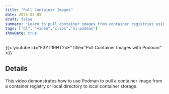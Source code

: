 ```yaml
---
title: "Pull Container Images"
date: 2024-04-05
draft: false
summary: "Learn to pull container images from container registries using Podman on Oracle Linux."
tags: ["ol", "video","clips","ol-podman"]
showDate: true
---
```


{{< youtube id="F3YT1RHT2oE" title="Pull Container Images with Podman" >}}

## Details

This video demonstrates how to use Podman to pull a container image from a container registry or local directory to local container storage. 